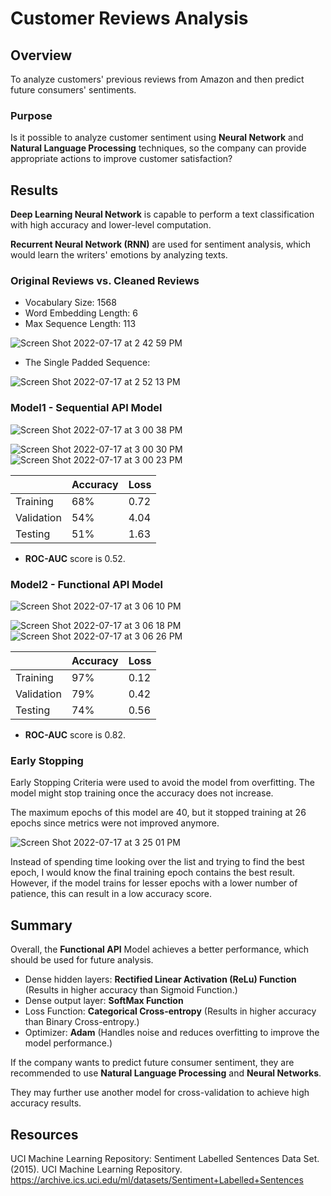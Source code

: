 # Customer Reviews Analysis

## Overview

To analyze customers' previous reviews from Amazon and then predict future consumers' sentiments.

### Purpose
Is it possible to analyze customer sentiment using **Neural Network** and **Natural Language Processing** techniques, so the company can provide appropriate actions to improve customer satisfaction?

## Results

**Deep Learning Neural Network** is capable to perform a text classification with high accuracy and lower-level computation. 

**Recurrent Neural Network (RNN)** are used for sentiment analysis, which would learn the writers' emotions by analyzing texts.

### Original Reviews vs. Cleaned Reviews

* Vocabulary Size: 1568
* Word Embedding Length: 6
* Max Sequence Length: 113

![Screen Shot 2022-07-17 at 2 42 59 PM](https://user-images.githubusercontent.com/88747464/179420295-11698c7c-46bf-4c5c-9371-18f1f4fdbdc2.png)

* The Single Padded Sequence: 

![Screen Shot 2022-07-17 at 2 52 13 PM](https://user-images.githubusercontent.com/88747464/179420600-e3c4ea1c-72fa-455d-9eb2-acf524e5d4ea.png)

### Model1 - Sequential API Model

![Screen Shot 2022-07-17 at 3 00 38 PM](https://user-images.githubusercontent.com/88747464/179420849-aff9084f-abcb-4ab8-83d1-80807eaa5b50.png)

![Screen Shot 2022-07-17 at 3 00 30 PM](https://user-images.githubusercontent.com/88747464/179420853-72fffa05-9bae-4448-a880-60bfa23638f9.png)
![Screen Shot 2022-07-17 at 3 00 23 PM](https://user-images.githubusercontent.com/88747464/179420854-64d74db9-ac02-4311-a978-f09823bb12cc.png)

| | Accuracy | Loss |
| --- | --- | --- |
| Training | 68% | 0.72 |
| Validation | 54% | 4.04 |
| Testing | 51% | 1.63 |

* **ROC-AUC** score is 0.52.

### Model2 - Functional API Model

![Screen Shot 2022-07-17 at 3 06 10 PM](https://user-images.githubusercontent.com/88747464/179421057-33a5c058-2b4d-4dde-9123-630c83a085c5.png)

![Screen Shot 2022-07-17 at 3 06 18 PM](https://user-images.githubusercontent.com/88747464/179421070-b942c25c-ec80-4ca1-97c5-5a3de714270c.png)
![Screen Shot 2022-07-17 at 3 06 26 PM](https://user-images.githubusercontent.com/88747464/179421073-81b34a76-6aef-4583-a0e1-3478df7b40b2.png)

| | Accuracy | Loss |
| --- | --- | --- |
| Training | 97% | 0.12 |
| Validation | 79% | 0.42 |
| Testing | 74% | 0.56 |

* **ROC-AUC** score is 0.82.

### Early Stopping

Early Stopping Criteria were used to avoid the model from overfitting. The model might stop training once the accuracy does not increase.

The maximum epochs of this model are 40, but it stopped training at 26 epochs since metrics were not improved anymore. 

![Screen Shot 2022-07-17 at 3 25 01 PM](https://user-images.githubusercontent.com/88747464/179422365-dc63a1c6-7264-4bb6-ba3b-46389461d343.png)

Instead of spending time looking over the list and trying to find the best epoch, I would know the final training epoch contains the best
result. However, if the model trains for lesser epochs with a lower number of patience, this can result in a low accuracy score.

## Summary

Overall, the **Functional API** Model achieves a better performance, which should be used for future analysis.

* Dense hidden layers: **Rectified Linear Activation (ReLu) Function** (Results in higher accuracy than Sigmoid Function.)
* Dense output layer: **SoftMax Function**
* Loss Function: **Categorical Cross-entropy** (Results in higher accuracy than Binary Cross-entropy.)
* Optimizer: **Adam** (Handles noise and reduces overfitting to improve the model performance.)

If the company wants to predict future consumer sentiment, they are recommended to use **Natural Language Processing** and **Neural Networks**. 

They may further use another model for cross-validation to achieve high accuracy results.

## Resources

UCI Machine Learning Repository: Sentiment Labelled Sentences Data Set. (2015). UCI Machine Learning Repository. https://archive.ics.uci.edu/ml/datasets/Sentiment+Labelled+Sentences



